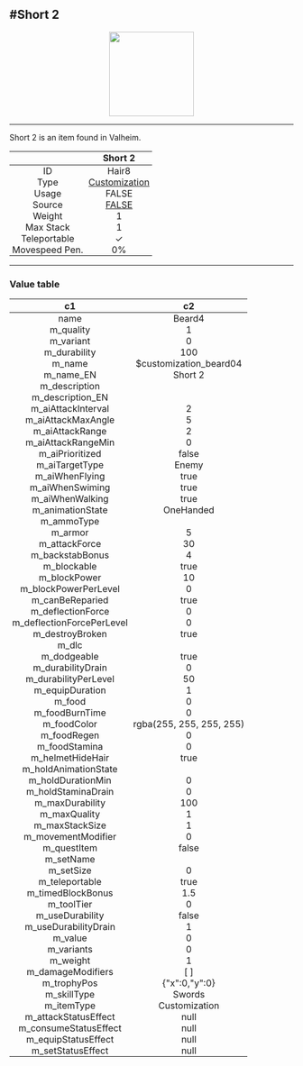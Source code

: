 <meta property="og:title" content="Short 2 - MoreValheim" /><meta property="og:type" content="website" /><meta property="og:image" content="/assets/short_2.png" /><meta property="og:description" content="Short 2 is an item found in Valheim." /><meta name="theme-color" content="#546D78"><meta name="twitter:card" content="summary_large_image">
#Short 2
-------------
<style>img {width:20px;}.tb {width:150px;display: block;margin-left: auto;margin-right: auto;}</style>

<style>.md-typeset table:not([class]) th:not([align]) {min-width:unset!important;}</style>
<style>td{padding:0em 0.3em!important;text-align:center!important;border-left:.05rem solid var(--md-default-fg-color--lightest)}</style>

<style>th{padding:0.1em 0.3em!important;text-align:center!important;font-weight:bold}</style>

<style>pre{text-align:right!important}</style>
<style>table tr td:first-child {border-left: 0;};</style>

<figure><img src="/assets/short_2.png" class="tb" /><figcaption><small></small></figcaption></figure>

-------------

Short 2 is an item found in Valheim.

|        | Short 2              |
| ----------- | ------------------------------------ |
| ID |Hair8
| Type | [Customization](../../types/customization)
| Usage | FALSE<br>
| Source | [FALSE](../../items/false)
| Weight | 1 |
| Max Stack | 1 |
| Teleportable | ✓
| Movespeed Pen. | 0%


-------------

### Value table
|c1|c2|
|----|----|
|name|Beard4|
|m_quality|1|
|m_variant|0|
|m_durability|100|
|m_name|$customization_beard04|
|m_name_EN|Short 2|
|m_description||
|m_description_EN||
|m_aiAttackInterval|2|
|m_aiAttackMaxAngle|5|
|m_aiAttackRange|2|
|m_aiAttackRangeMin|0|
|m_aiPrioritized|false|
|m_aiTargetType|Enemy|
|m_aiWhenFlying|true|
|m_aiWhenSwiming|true|
|m_aiWhenWalking|true|
|m_animationState|OneHanded|
|m_ammoType||
|m_armor|5|
|m_attackForce|30|
|m_backstabBonus|4|
|m_blockable|true|
|m_blockPower|10|
|m_blockPowerPerLevel|0|
|m_canBeReparied|true|
|m_deflectionForce|0|
|m_deflectionForcePerLevel|0|
|m_destroyBroken|true|
|m_dlc||
|m_dodgeable|true|
|m_durabilityDrain|0|
|m_durabilityPerLevel|50|
|m_equipDuration|1|
|m_food|0|
|m_foodBurnTime|0|
|m_foodColor|rgba(255, 255, 255, 255)|
|m_foodRegen|0|
|m_foodStamina|0|
|m_helmetHideHair|true|
|m_holdAnimationState||
|m_holdDurationMin|0|
|m_holdStaminaDrain|0|
|m_maxDurability|100|
|m_maxQuality|1|
|m_maxStackSize|1|
|m_movementModifier|0|
|m_questItem|false|
|m_setName||
|m_setSize|0|
|m_teleportable|true|
|m_timedBlockBonus|1.5|
|m_toolTier|0|
|m_useDurability|false|
|m_useDurabilityDrain|1|
|m_value|0|
|m_variants|0|
|m_weight|1|
|m_damageModifiers|[  ]|
|m_trophyPos|{"x":0,"y":0}|
|m_skillType|Swords|
|m_itemType|Customization|
|m_attackStatusEffect|null|
|m_consumeStatusEffect|null|
|m_equipStatusEffect|null|
|m_setStatusEffect|null|

